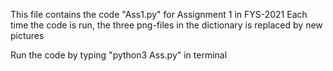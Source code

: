 This file contains the code "Ass1.py" for Assignment 1 in FYS-2021
Each time the code is run, the three png-files in the dictionary is replaced by new pictures

Run the code by typing "python3 Ass.py" in terminal